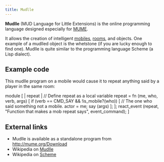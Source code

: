 ```yaml
---
title: Mudlle
---
```


**Mudlle** (MUD Language for Little Extensions) is the online
programming language designed especially for [MUME](MUME "wikilink").

It allows the creation of intelligent [mobiles](mobile "wikilink"),
[rooms](room "wikilink"), and objects. One example of a mudlled object
is the whetstone (if you are lucky enough to find one). Mudlle is quite
similar to the programming language Scheme (a Lisp dialect).

## Example code

This mudlle program on a mobile would cause it to repeat anything said
by a player in the same room:

module \[ \| repeat \| // Define repeat as a local variable repeat = fn
(me, who, verb, args) \[ if (verb == CMD_SAY && !is_mobile?(who)) \[ //
The one who said something not a mobile. actor = me; say (args) \]; \];
react_event (repeat, "Function that makes a mob repeat says",
event_command); \]

## External links

- Mudlle is available as a standalone program from
  <http://mume.org/Download>
- Wikipedia on [Mudlle](http://en.wikipedia.org/wiki/Mudlle)
- Wikipedia on
  [Scheme](http://en.wikipedia.org/wiki/Scheme_(programming_language))